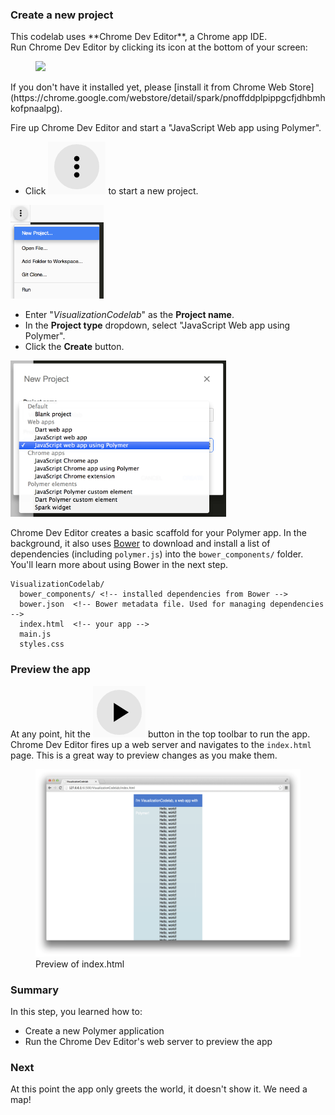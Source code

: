 <toc-element></toc-element>

### Create a new project

<!-- Chrome Dev Editor callout block -->
<aside class="callout">
This codelab uses **Chrome Dev Editor**, a Chrome app IDE.
<div class="kiosk">
  Run Chrome Dev Editor by clicking its icon at the bottom of your screen:
  <figure>
  <img src="/static/img/app-icons/chrome_dev_editor_screenshot.png">
  </figure>
</div>

<div class="extended">If you don't have it installed yet, please
[install it from Chrome Web Store](https://chrome.google.com/webstore/detail/spark/pnoffddplpippgcfjdhbmhkofpnaalpg).</div>
</aside>
<!-- End of Chrome Dev Editor callout block -->

Fire up Chrome Dev Editor and start
a "JavaScript Web app using Polymer".

<div class="stepbystep">
  <ul>
    <li>Click <img src="img/tripledot.png" class="icon"> to start a new project.
    </li>
  </ul>
  <div>
    <img src="img/s1-newproject.png" style="height:150px;">
  </div>
</div>

<div class="stepbystep">
  <ul>
    <li>Enter "<em>VisualizationCodelab</em>" as the <b>Project name</b>.</li>
    <li>In the <b>Project type</b> dropdown, select "JavaScript Web app using
        Polymer".</li>
    <li>Click the <b>Create</b> button.</li>
  </ul>
  <div>
    <img src="img/s1-newproject-type.png" style="height:250px;">
  </div>
</div>

Chrome Dev Editor creates a basic scaffold for your Polymer app. In the
background, it also uses [Bower](http://bower.io/) to download and install a
list of dependencies (including `polymer.js`) into the `bower_components/`
folder. You'll learn more about using Bower in the next step.

    VisualizationCodelab/
      bower_components/ <!-- installed dependencies from Bower -->
      bower.json  <!-- Bower metadata file. Used for managing dependencies -->
      index.html  <!-- your app -->
      main.js
      styles.css

### Preview the app

At any point, hit the <img src="img/runbutton.png" class="icon"> button in the
top toolbar to run the app. Chrome Dev Editor fires up a web server and
navigates to the `index.html` page. This is a great way to preview changes as you
make them.

<figure>
  <img src="img/s1-helloworld.png" style="height:300px">
  <figcaption>Preview of index.html</figcaption>
</figure>

### Summary

In this step, you learned how to:

- Create a new Polymer application
- Run the Chrome Dev Editor's web server to preview the app

### Next

At this point the app only greets the world, it doesn't show it. We need a map!
